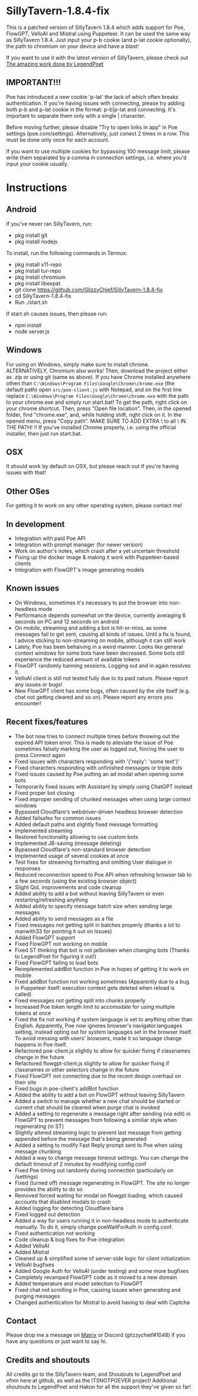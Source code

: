 # SillyTavern-1.8.4-fix

This is a patched version of SillyTavern 1.8.4 which adds support for Poe, FlowGPT, VelloAI and Mistral using Puppeteer.
It can be used the same way as SillyTavern 1.8.4. Just input your p-b cookie (and p-lat cookie optionally), the path to chromium on your device and have a blast!

If you want to use it with the latest version of SillyTavern, please check out [The amazing work done by LegendPoet](https://github.com/LegendPoet/SillyTavern-fix)

## IMPORTANT!!!
Poe has introduced a new cookie 'p-lat' the lack of which often breaks authentication. If you're having issues with connecting, please try adding both p-b and p-lat cookie in the format: p-b|p-lat and connecting. It's important to separate them only with a single | character.

Before moving further, please disable "Try to open links in app" in Poe settings (poe.com/settings). Alternatively, just conect 2 times in a row. This must be done only once for each account.

If you want to use multiple cookies for bypassing 100 message limit, please write them separated by a comma in connection settings, i.e. where you'd input your cookie usually.


# Instructions

## Android

If you've never ran SillyTavern, run:
- pkg install git
- pkg install nodejs

To install, run the following commands in Termux:
- pkg install x11-repo
- pkg install tur-repo
- pkg install chromium
- pkg install libexpat
- git clone https://github.com/GlizzyChief/SillyTavern-1.8.4-fix
- cd SillyTavern-1.8.4-fix
- Run ./start.sh

If start.sh causes issues, then please run:
- npm install
- node server.js


## Windows
For using on Windows, simply make sure to install chrome. ALTERNATIVELY, Chromium also works!
Then, download the project either as .zip or using git (same as above).
If you have Chrome installed anywhere othen than `C:\Windows\Program Files\Google\Chrome\chrome.exe` (the default path) open `src/poe-client.js` with Notepad, and on the first line replace `C:\Windows\Program Files\Google\Chrome\chrome.exe` with the path to your chrome.exe and simply run start.bat!
To get the path, right click on your chrome shortcut. Then, press "Open file location". Then, in the opened folder, find "chrome.exe", and, while holding shift, right click on it. In the opened menu, press "Copy path". MAKE SURE TO ADD EXTRA \ to all \ IN THE PATH!
!! If you've installed Chrome properly, i.e. using the official installer, then just run start.bat.

## OSX
It should work by default on OSX, but please reach out if you're having issues with that!

## Other OSes
For getting it to work on any other operating system, please contact me!

## In development
- Integration with paid Poe API
- Integration with prompt manager (for newer version)
- Work on author's notes, which crash after a yet uncertain threshold
- Fixing up the docker image & making it work with Puppeteer-based clients
- Integration with FlowGPT's image generating models

## Known issues
- On Windows, sometimes it's necessary to put the browser into non-headless mode
- Performance depends somewhat on the device, currently averaging 6 seconds on PC and 12 seconds on android
- On mobile, streaming and adding a bot is hit-or-miss, as some messages fail to get sent, causing all kinds of issues. Until a fix is found, I advice sticking to non-streaming on mobile, although it can still work
- Lately, Poe has been behaiving in a weird manner. Looks like general context windows for some bots have been decreased. Some bots still experience the reduced amount of available tokens
- FlowGPT randomly banning sessions. Logging out and in again resolves it.
- VelloAI client is still not tested fully due to its paid nature. Please report any issues or bugs!
- New FlowGPT client has some bugs, often caused by the site itself (e.g. chat not getting cleared and so on). Please report any errors you encounter!


## Recent fixes/features
- The bot now tries to connect multiple times before throwing out the expired API token error. This is made to alleviate the issue of Poe sometimes falsely marking the user as logged out, forcing the user to press Connect again
- Fixed issues with characters responding with '{'reply': 'some text'}'
- Fixed characters responding with unfinished messages or triple dots
- Fixed issues caused by Poe putting an ad modal when opening some bots
- Temporarily fixed issues with Assistant by simply using ChatGPT instead
- Fixed proper bot closing
- Fixed improper sending of chunked messages when using large context windows
- Bypassed Cloudflare's webdriver-driven headless browser detection
- Added failsafes for common issues
- Added default paths and slightly fixed message formatting
- Implemented streaming
- Restored functionality allowing to use custom bots
- Implemented JB-saving (message deleting)
- Bypassed Cloudflare's non-standard browser detection
- Implemented usage of several cookies at once
- Test fixes for streaming formatting and omitting User dialogue in responses
- Reduced reconnection speed to Poe API when refreshing browser tab to a few seconds (using the existing browser object)
- Slight QoL improvements and code cleanup
- Added ability to add a bot without leaving SillyTavern or even restarting/refreshing anything
- Added ability to specify message batch size when sending large messages
- Added ability to send messages as a file
- Fixed messages not getting split in batches properly (thanks a lot to manwith33 for pointing it out on Issues)
- Added FlowGPT support
- Fixed FlowGPT not working on mobile
- Fixed ST thinking that bot is not jailbroken when changing bots (Thanks to LegendPoet for figuring it out!)
- Fixed FlowGPT failing to load bots
- Reimplemented addBot function in Poe in hopes of getting it to work on mobile
- Fixed addBot function not working sometimes (Apparently due to a bug in Puppeteer itself: execution context gets deleted when reload is called)
- Fixed messages not getting split into chunks properly
- Increased Poe token length limit to accomodate for using multiple tokens at once
- Fixed the fix not working if system language is set to anything other than English. Apparently, Poe now ignores browser's navigator.languages setting, instead opting out for system languages set in the browser itself. To avoid messing with users' browsers, made it so language change happens in Poe itself.
- Refactored poe-client.js slightly to allow for quicker fixing if classnames change in the future
- Refactored flowgpt-client.js slightly to allow for quicker fixing if classnames or other selectors change in the future
- Fixed FlowGPT not connecting due to the recent design overhaul on their site
- Fixed bugs in poe-client's addBot function
- Added the ability to add a bot on FlowGPT without leaving SillyTavern
- Added a switch to manage whether a new chat should be started or current chat should be cleaned when purge chat is invoked
- Added a setting to regenerate a message right after sending (via edit) in FlowGPT to prevent messages from following a similiar style when regenerating (in ST)
- Slightly altered streaming logic to prevent last message from getting appended before the message that's being generated
- Added a setting to modify Fast Reply prompt sent to Poe when using message chunking
- Added a way to change message timeout settings. You can change the default timeout of 2 minutes by modifying config.conf
- Fixed Poe timing out randomly during connection (particularly on /settings)
- Fixed (turned off) message regenerating in FlowGPT. The site no longer provides the ability to do so
- Removed forced waiting for modal on flowgpt loading, which caused accounts that disabled modals to crash
- Added logging for detecting Cloudflare bans
- Fixed logged out detection
- Added a way for users running it in non-headless mode to authenticate manually. To do it, simply change poeWaitForAuth in config.conf.
- Fixed authentication not working
- Code cleanup & bug fixes for Poe integration
- Added VelloAI
- Added Mistral
- Cleaned up & simplified some of server-side logic for client initialization
- VelloAI bugfixes
- Added Google Auth for VelloAI (under testing) and some more bugfixes
- Completely revamped FlowGPT code as it moved to a new domain
- Added temperature and model selection to FlowGPT
- Fixed chat not scrolling in Poe, causing issues when generating and purging messages
- Changed authentication for Mistral to avoid having to deal with Captcha

## Contact
Please drop me a message on [Matrix](https://matrix.to/#/@glizzychief:techsaviours.org) or Discord (glizzychief#1048) if you have any questions or just want to say hi.

## Credits and shoutouts
All credits go to the SillyTavern team, and Shoutouts to LegendPoet and vfnm here at github, as well as the ITSNOTPOEVER project!
Additional shoutouts to LegendPoet and Hakon for all the support they've given so far!
